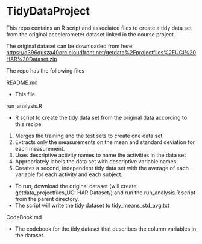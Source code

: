 TidyDataProject
===============

This repo contains an R script and associated files to create a tidy data set from the original accelerometer dataset linked in the course project.

The original dataset can be downloaded from here:
https://d396qusza40orc.cloudfront.net/getdata%2Fprojectfiles%2FUCI%20HAR%20Dataset.zip 

The repo has the following files-

README.md
- This file.

run_analysis.R
- R script to create the tidy data set from the original data according to this recipe
1. Merges the training and the test sets to create one data set.
2. Extracts only the measurements on the mean and standard deviation for each measurement. 
3. Uses descriptive activity names to name the activities in the data set
4. Appropriately labels the data set with descriptive variable names. 
5. Creates a second, independent tidy data set with the average of each variable for each activity and each subject. 

- To run, download the original dataset (will create getdata_projectfiles_UCI HAR Dataset/) and run the run_analysis.R script from the parent directory.
- The script will write the tidy dataset to tidy_means_std_avg.txt

CodeBook.md
- The codebook for the tidy dataset that describes the column variables in the dataset.
